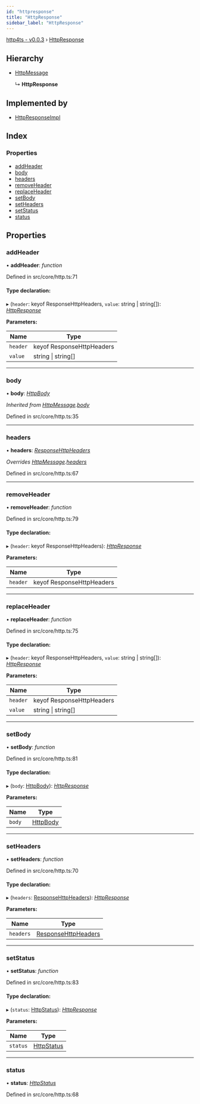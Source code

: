 ```yaml
---
id: "httpresponse"
title: "HttpResponse"
sidebar_label: "HttpResponse"
---
```


[http4ts - v0.0.3](../index.md) › [HttpResponse](httpresponse.md)

## Hierarchy

* [HttpMessage](httpmessage.md)

  ↳ **HttpResponse**

## Implemented by

* [HttpResponseImpl](../classes/httpresponseimpl.md)

## Index

### Properties

* [addHeader](httpresponse.md#addheader)
* [body](httpresponse.md#body)
* [headers](httpresponse.md#headers)
* [removeHeader](httpresponse.md#removeheader)
* [replaceHeader](httpresponse.md#replaceheader)
* [setBody](httpresponse.md#setbody)
* [setHeaders](httpresponse.md#setheaders)
* [setStatus](httpresponse.md#setstatus)
* [status](httpresponse.md#status)

## Properties

###  addHeader

• **addHeader**: *function*

Defined in src/core/http.ts:71

#### Type declaration:

▸ (`header`: keyof ResponseHttpHeaders, `value`: string | string[]): *[HttpResponse](httpresponse.md)*

**Parameters:**

Name | Type |
------ | ------ |
`header` | keyof ResponseHttpHeaders |
`value` | string &#124; string[] |

___

###  body

• **body**: *[HttpBody](httpbody.md)*

*Inherited from [HttpMessage](httpmessage.md).[body](httpmessage.md#body)*

Defined in src/core/http.ts:35

___

###  headers

• **headers**: *[ResponseHttpHeaders](responsehttpheaders.md)*

*Overrides [HttpMessage](httpmessage.md).[headers](httpmessage.md#headers)*

Defined in src/core/http.ts:67

___

###  removeHeader

• **removeHeader**: *function*

Defined in src/core/http.ts:79

#### Type declaration:

▸ (`header`: keyof ResponseHttpHeaders): *[HttpResponse](httpresponse.md)*

**Parameters:**

Name | Type |
------ | ------ |
`header` | keyof ResponseHttpHeaders |

___

###  replaceHeader

• **replaceHeader**: *function*

Defined in src/core/http.ts:75

#### Type declaration:

▸ (`header`: keyof ResponseHttpHeaders, `value`: string | string[]): *[HttpResponse](httpresponse.md)*

**Parameters:**

Name | Type |
------ | ------ |
`header` | keyof ResponseHttpHeaders |
`value` | string &#124; string[] |

___

###  setBody

• **setBody**: *function*

Defined in src/core/http.ts:81

#### Type declaration:

▸ (`body`: [HttpBody](httpbody.md)): *[HttpResponse](httpresponse.md)*

**Parameters:**

Name | Type |
------ | ------ |
`body` | [HttpBody](httpbody.md) |

___

###  setHeaders

• **setHeaders**: *function*

Defined in src/core/http.ts:70

#### Type declaration:

▸ (`headers`: [ResponseHttpHeaders](responsehttpheaders.md)): *[HttpResponse](httpresponse.md)*

**Parameters:**

Name | Type |
------ | ------ |
`headers` | [ResponseHttpHeaders](responsehttpheaders.md) |

___

###  setStatus

• **setStatus**: *function*

Defined in src/core/http.ts:83

#### Type declaration:

▸ (`status`: [HttpStatus](../enums/httpstatus.md)): *[HttpResponse](httpresponse.md)*

**Parameters:**

Name | Type |
------ | ------ |
`status` | [HttpStatus](../enums/httpstatus.md) |

___

###  status

• **status**: *[HttpStatus](../enums/httpstatus.md)*

Defined in src/core/http.ts:68
